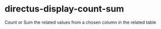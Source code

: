 # directus-display-count-sum
Count or Sum the related values from a chosen column in the related table

